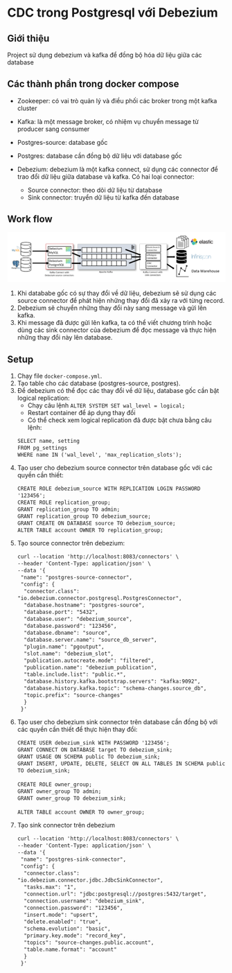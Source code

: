 # CDC trong Postgresql với Debezium

## Giới thiệu
Project sử dụng debezium và kafka để đồng bộ hóa dữ liệu giữa các database

## Các thành phần trong docker compose

- Zookeeper: có vai trò quản lý và điều phối các broker trong một kafka cluster
- Kafka: là một message broker, có nhiệm vụ chuyển message từ producer sang consumer
- Postgres-source: database gốc
- Postgres: database cần đồng bộ dữ liệu với database gốc
- Debezium: debezium là một kafka connect, sử dụng các connector để trao đổi dữ liệu giữa database và kafka. Có hai loại connector:

    - Source connector: theo dõi dữ liệu từ database
    - Sink connector: truyển dữ liệu từ kafka đến database

## Work flow

![](1665134380655_debezium_x_kafka_connect.png)

1. Khi datababe gốc có sự thay đổi về dữ liệu, debezium sẽ sử dụng các source connector để phát hiện những thay đổi đã xảy ra với từng record.
2. Debezium sẽ chuyển những thay đổi này sang message và gửi lên kafka.
3. Khi message đã được gửi lên kafka, ta có thể viết chương trình hoặc dùng các sink connector của debezium để đọc message và thực hiện những thay đổi này lên database.

## Setup

1. Chạy file `docker-compose.yml`.
2. Tạo table cho các database (postgres-source, postgres).
3. Để debezium có thể đọc các thay đổi về dữ liệu, database gốc cần bật logical replication:
    - Chạy câu lệnh `ALTER SYSTEM SET wal_level = logical;`
    - Restart container để áp dụng thay đổi
    - Có thể check xem logical replication đã được bật chưa bằng câu lệnh:
    ```
   SELECT name, setting
   FROM pg_settings
   WHERE name IN ('wal_level', 'max_replication_slots');
   ```
4. Tạo user cho debezium source connector trên database gốc với các quyền cần thiết:
   ```
   CREATE ROLE debezium_source WITH REPLICATION LOGIN PASSWORD '123456';
   CREATE ROLE replication_group;
   GRANT replication_group TO admin;
   GRANT replication_group TO debezium_source;
   GRANT CREATE ON DATABASE source TO debezium_source;
   ALTER TABLE account OWNER TO replication_group;
   ```
5. Tạo source connector trên debezium:
   ```
   curl --location 'http://localhost:8083/connectors' \
   --header 'Content-Type: application/json' \
   --data '{
    "name": "postgres-source-connector",
    "config": {
     "connector.class": "io.debezium.connector.postgresql.PostgresConnector",
     "database.hostname": "postgres-source",
     "database.port": "5432",
     "database.user": "debezium_source",
     "database.password": "123456",
     "database.dbname": "source",
     "database.server.name": "source_db_server",
     "plugin.name": "pgoutput",
     "slot.name": "debezium_slot",
     "publication.autocreate.mode": "filtered",
     "publication.name": "debezium_publication",
     "table.include.list": "public.*",
     "database.history.kafka.bootstrap.servers": "kafka:9092",
     "database.history.kafka.topic": "schema-changes.source_db",
     "topic.prefix": "source-changes"
     }
    }'
   ```
6. Tạo user cho debezium sink connector trên database cần đồng bộ với các quyền cần thiết để thực hiện thay đổi:
   ```
   CREATE USER debezium_sink WITH PASSWORD '123456';
   GRANT CONNECT ON DATABASE target TO debezium_sink;
   GRANT USAGE ON SCHEMA public TO debezium_sink;
   GRANT INSERT, UPDATE, DELETE, SELECT ON ALL TABLES IN SCHEMA public TO debezium_sink;

   CREATE ROLE owner_group;
   GRANT owner_group TO admin;
   GRANT owner_group TO debezium_sink;

   ALTER TABLE account OWNER TO owner_group; 
   ```
7. Tạo sink connector trên debezium
   ```
   curl --location 'http://localhost:8083/connectors' \
   --header 'Content-Type: application/json' \
   --data '{
    "name": "postgres-sink-connector",
    "config": {
     "connector.class": "io.debezium.connector.jdbc.JdbcSinkConnector",
     "tasks.max": "1",
     "connection.url": "jdbc:postgresql://postgres:5432/target",
     "connection.username": "debezium_sink",
     "connection.password": "123456",
     "insert.mode": "upsert",
     "delete.enabled": "true",
     "schema.evolution": "basic",
     "primary.key.mode": "record_key",
     "topics": "source-changes.public.account",
     "table.name.format": "account"
     }
    }'
   ```
   